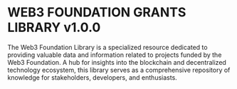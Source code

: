# WEB3 FOUNDATION GRANTS LIBRARY v1.0.0
The Web3 Foundation Library is a specialized resource dedicated to providing valuable data and information related to projects funded by the Web3 Foundation. A hub for insights into the blockchain and decentralized technology ecosystem, this library serves as a comprehensive repository of knowledge for stakeholders, developers, and enthusiasts.
